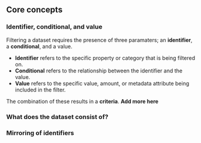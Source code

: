 ## Core concepts

### Identifier, conditional, and value

Filtering a dataset requires the presence of three paramaters; an **identifier**, a **conditional**, and a value.

- **Identifier** refers to the specific property or category that is being filtered on.
- **Conditional** refers to the relationship between the identifier and the value.
- **Value** refers to the specific value, amount, or metadata attribute being included in the filter.

The combination of these results in a **criteria**. **Add more here**

### What does the dataset consist of?

### Mirroring of identifiers